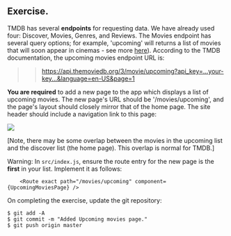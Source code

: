 ## Exercise.

TMDB has several **endpoints** for requesting data. We have already used four: Discover, Movies, Genres, and Reviews. The Movies endpoint has several query options; for example, 'upcoming' will returns a list of movies that will soon appear in cinemas - see more [here][endpoint]). According to the TMDB documentation, the upcoming movies endpoint URL is:

>> https://api.themoviedb.org/3/movie/upcoming?api_key=...your-key...&language=en-US&page=1

**You are required** to add a new page to the app which displays a list of upcoming movies. 
The new page's URL should be '/movies/upcoming', and the page's layout should closely mirror that of the home page. The site header should include a navigation link to this page:

![][upcoming]

[Note, there may be some overlap between the movies in the upcoming list and the discover list (the home page). This overlap is normal for TMDB.]

Warning: In `src/index.js`, ensure the route entry for the new page is the __first__ in your list. Implement it as follows:
~~~
    <Route exact path="/movies/upcoming" component={UpcomingMoviesPage} />
~~~

On completing the exercise, update the git repository:

```
$ git add -A
$ git commit -m "Added Upcoming movies page."
$ git push origin master
```

[endpoint]: https://developers.themoviedb.org/3/movies/get-upcoming
[upcoming]: ./img/upcoming.png
[discover]: ./img/discover.png
[favorites]: ./img/favorites.png

